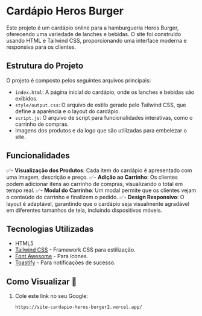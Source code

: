 # Cardápio Heros Burger

Este projeto é um cardápio online para a hamburgueria Heros Burger, oferecendo uma variedade de lanches e bebidas. O site foi construído usando HTML e Tailwind CSS, proporcionando uma interface moderna e responsiva para os clientes.

## Estrutura do Projeto

O projeto é composto pelos seguintes arquivos principais:

- `index.html`: A página inicial do cardápio, onde os lanches e bebidas são exibidos.
- `style/output.css`: O arquivo de estilo gerado pelo Tailwind CSS, que define a aparência e o layout do cardápio.
- `script.js`: O arquivo de script para funcionalidades interativas, como o carrinho de compras.
- Imagens dos produtos e da logo que são utilizadas para embelezar o site.

## Funcionalidades

✅- **Visualização dos Produtos**: Cada item do cardápio é apresentado com uma imagem, descrição e preço.
✅- **Adição ao Carrinho**: Os clientes podem adicionar itens ao carrinho de compras, visualizando o total em tempo real.
✅- **Modal do Carrinho**: Um modal permite que os clientes vejam o conteúdo do carrinho e finalizem o pedido.
✅- **Design Responsivo**: O layout é adaptável, garantindo que o cardápio seja visualmente agradável em diferentes tamanhos de tela, incluindo dispositivos móveis.

## Tecnologias Utilizadas

- HTML5
- [Tailwind CSS](https://tailwindcss.com/) - Framework CSS para estilização.
- [Font Awesome](https://fontawesome.com/) - Para ícones.
- [Toastify](https://github.com/mercadolibre/toastify-js) - Para notificações de sucesso.

## Como Visualizar 📌

1. Cole este link no seu Google:
   ```bash
   https://site-cardapio-heros-burger2.vercel.app/
